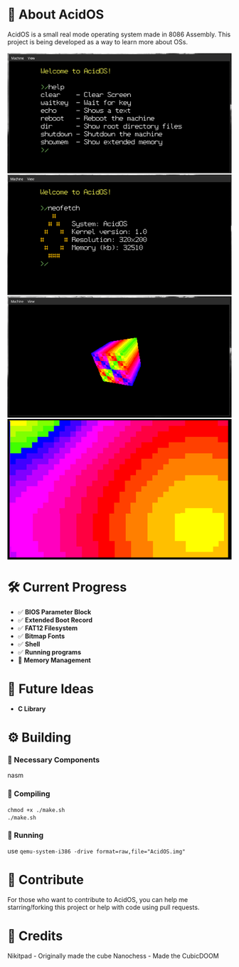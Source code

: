 # 🧪 About AcidOS
AcidOS is a small real mode operating system made in 8086 Assembly. This project is being developed as a way to learn more about OSs. <br /><br />
![GitHub Logo](Scrshot.png)
![GitHub Logo](Scrshot2.png)
![GitHub Logo](Scrshot4.png)
![GitHub Logo](Scrshot3.png)

# 🛠️ Current Progress
- ✅ **BIOS Parameter Block**
- ✅ **Extended Boot Record**
- ✅ **FAT12 Filesystem**
- ✅ **Bitmap Fonts**
- ✅ **Shell**
- ✅ **Running programs**
- 🚧 **Memory Management**

# 🚀 Future Ideas
- **C Library**

# ⚙️ Building
### 🧰 Necessary Components
nasm
### 📄 Compiling
`chmod +x ./make.sh` <br />
`./make.sh` 
### 🚀 Running
use `qemu-system-i386 -drive format=raw,file="AcidOS.img"`

# 🤝 Contribute
For those who want to contribute to AcidOS, you can help me starring/forking this project or help with code using pull requests.

# 🌟 Credits
Nikitpad - Originally made the cube
Nanochess - Made the CubicDOOM
